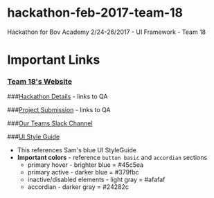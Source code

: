 # hackathon-feb-2017-team-18
Hackathon for Bov Academy 2/24-26/2017 - UI Framework - Team 18

# Important Links

### [Team 18's Website](https://beyourexcitement.github.io/hackathon-feb-2017-team-18/)

###[Hackathon Details](https://qa.moderndeveloper.com/t/ui-frameworks-hackathon-details/2500) - links to QA

###[Project Submission](https://qa.moderndeveloper.com/t/ui-frameworks-hackathon-submissions/2522) - links to QA

###[Our Teams Slack Channel](https://moderndeveloperteam.slack.com/messages/hackathon/details/)

###[UI Style Guide](https://study.moderndeveloper.com/wp-content/uploads/2017/02/Sam_Design_4_BA-UI-StyleGuide_MD-Blue.png)

- This references Sam's blue UI StyleGuide 
- **Important colors** - reference `button basic` and `accordian` sections 
    -  primary hover - brighter blue = #45c5ea
    -  primary active - darker blue = #379fbc
    -  inactive/disabled elements - light gray = #afafaf
    -  accordian - darker gray = #24282c


